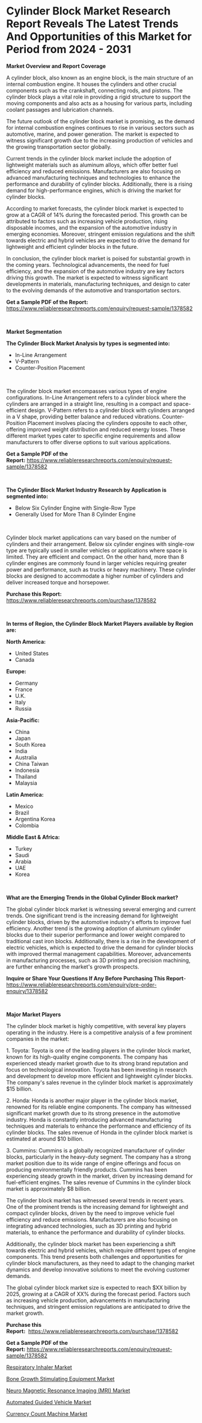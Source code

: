 <p><h1>Cylinder Block Market Research Report Reveals The Latest Trends And Opportunities of this Market for Period from 2024 - 2031</h1></p><p><strong>Market Overview and Report Coverage</strong></p>
<p><p>A cylinder block, also known as an engine block, is the main structure of an internal combustion engine. It houses the cylinders and other crucial components such as the crankshaft, connecting rods, and pistons. The cylinder block plays a vital role in providing a rigid structure to support the moving components and also acts as a housing for various parts, including coolant passages and lubrication channels.</p><p>The future outlook of the cylinder block market is promising, as the demand for internal combustion engines continues to rise in various sectors such as automotive, marine, and power generation. The market is expected to witness significant growth due to the increasing production of vehicles and the growing transportation sector globally.</p><p>Current trends in the cylinder block market include the adoption of lightweight materials such as aluminum alloys, which offer better fuel efficiency and reduced emissions. Manufacturers are also focusing on advanced manufacturing techniques and technologies to enhance the performance and durability of cylinder blocks. Additionally, there is a rising demand for high-performance engines, which is driving the market for cylinder blocks.</p><p>According to market forecasts, the cylinder block market is expected to grow at a CAGR of 14% during the forecasted period. This growth can be attributed to factors such as increasing vehicle production, rising disposable incomes, and the expansion of the automotive industry in emerging economies. Moreover, stringent emission regulations and the shift towards electric and hybrid vehicles are expected to drive the demand for lightweight and efficient cylinder blocks in the future.</p><p>In conclusion, the cylinder block market is poised for substantial growth in the coming years. Technological advancements, the need for fuel efficiency, and the expansion of the automotive industry are key factors driving this growth. The market is expected to witness significant developments in materials, manufacturing techniques, and design to cater to the evolving demands of the automotive and transportation sectors.</p></p>
<p><strong>Get a Sample PDF of the Report:</strong> <a href="https://www.reliableresearchreports.com/enquiry/request-sample/1378582">https://www.reliableresearchreports.com/enquiry/request-sample/1378582</a></p>
<p>&nbsp;</p>
<p><strong>Market Segmentation</strong></p>
<p><strong>The Cylinder Block Market Analysis by types is segmented into:</strong></p>
<p><ul><li>In-Line Arrangement</li><li>V-Pattern</li><li>Counter-Position Placement</li></ul></p>
<p>&nbsp;</p>
<p><p>The cylinder block market encompasses various types of engine configurations. In-Line Arrangement refers to a cylinder block where the cylinders are arranged in a straight line, resulting in a compact and space-efficient design. V-Pattern refers to a cylinder block with cylinders arranged in a V shape, providing better balance and reduced vibrations. Counter-Position Placement involves placing the cylinders opposite to each other, offering improved weight distribution and reduced energy losses. These different market types cater to specific engine requirements and allow manufacturers to offer diverse options to suit various applications.</p></p>
<p><strong>Get a Sample PDF of the Report:</strong>&nbsp;<a href="https://www.reliableresearchreports.com/enquiry/request-sample/1378582">https://www.reliableresearchreports.com/enquiry/request-sample/1378582</a></p>
<p>&nbsp;</p>
<p><strong>The Cylinder Block Market Industry Research by Application is segmented into:</strong></p>
<p><ul><li>Below Six Cylinder Engine with Single-Row Type</li><li>Generally Used for More Than 8 Cylinder Engine</li></ul></p>
<p>&nbsp;</p>
<p><p>Cylinder block market applications can vary based on the number of cylinders and their arrangement. Below six cylinder engines with single-row type are typically used in smaller vehicles or applications where space is limited. They are efficient and compact. On the other hand, more than 8 cylinder engines are commonly found in larger vehicles requiring greater power and performance, such as trucks or heavy machinery. These cylinder blocks are designed to accommodate a higher number of cylinders and deliver increased torque and horsepower.</p></p>
<p><strong>Purchase this Report:</strong>&nbsp; <a href="https://www.reliableresearchreports.com/purchase/1378582">https://www.reliableresearchreports.com/purchase/1378582</a></p>
<p>&nbsp;</p>
<p><strong>In terms of Region, the Cylinder Block Market Players available by Region are:</strong></p>
<p>
    <p> <strong> North America: </strong>
        <ul>
            <li>United States</li>
            <li>Canada</li>
        </ul>
        </p> 
    <p> <strong> Europe: </strong>
        <ul>
            <li>Germany</li>
            <li>France</li>
            <li>U.K.</li>
            <li>Italy</li>
            <li>Russia</li>
        </ul>
        </p> 
    <p> <strong> Asia-Pacific: </strong>
        <ul>
            <li>China</li>
            <li>Japan</li>
            <li>South Korea</li>
            <li>India</li>
            <li>Australia</li>
            <li>China Taiwan</li>
            <li>Indonesia</li>
            <li>Thailand</li>
            <li>Malaysia</li>
        </ul>
        </p> 
    <p> <strong> Latin America: </strong>
        <ul>
            <li>Mexico</li>
            <li>Brazil</li>
            <li>Argentina Korea</li>
            <li>Colombia</li>
        </ul>
        </p> 
    <p> <strong> Middle East & Africa: </strong>
        <ul>
            <li>Turkey</li>
            <li>Saudi</li>
            <li>Arabia</li>
            <li>UAE</li>
            <li>Korea</li>
        </ul>
    </p>
    </p>
<p>&nbsp;</p>
<p><strong>What are the Emerging Trends in the Global Cylinder Block market?</strong></p>
<p><p>The global cylinder block market is witnessing several emerging and current trends. One significant trend is the increasing demand for lightweight cylinder blocks, driven by the automotive industry's efforts to improve fuel efficiency. Another trend is the growing adoption of aluminum cylinder blocks due to their superior performance and lower weight compared to traditional cast iron blocks. Additionally, there is a rise in the development of electric vehicles, which is expected to drive the demand for cylinder blocks with improved thermal management capabilities. Moreover, advancements in manufacturing processes, such as 3D printing and precision machining, are further enhancing the market's growth prospects.</p></p>
<p><strong>Inquire or Share Your Questions If Any Before Purchasing This Report</strong>- <a href="https://www.reliableresearchreports.com/enquiry/pre-order-enquiry/1378582">https://www.reliableresearchreports.com/enquiry/pre-order-enquiry/1378582</a></p>
<p>&nbsp;</p>
<p><strong>Major Market Players</strong></p>
<p><p>The cylinder block market is highly competitive, with several key players operating in the industry. Here is a competitive analysis of a few prominent companies in the market:</p><p>1. Toyota: Toyota is one of the leading players in the cylinder block market, known for its high-quality engine components. The company has experienced steady market growth due to its strong brand reputation and focus on technological innovation. Toyota has been investing in research and development to develop more efficient and lightweight cylinder blocks. The company's sales revenue in the cylinder block market is approximately $15 billion.</p><p>2. Honda: Honda is another major player in the cylinder block market, renowned for its reliable engine components. The company has witnessed significant market growth due to its strong presence in the automotive industry. Honda is constantly introducing advanced manufacturing techniques and materials to enhance the performance and efficiency of its cylinder blocks. The sales revenue of Honda in the cylinder block market is estimated at around $10 billion.</p><p>3. Cummins: Cummins is a globally recognized manufacturer of cylinder blocks, particularly in the heavy-duty segment. The company has a strong market position due to its wide range of engine offerings and focus on producing environmentally friendly products. Cummins has been experiencing steady growth in the market, driven by increasing demand for fuel-efficient engines. The sales revenue of Cummins in the cylinder block market is approximately $8 billion.</p><p>The cylinder block market has witnessed several trends in recent years. One of the prominent trends is the increasing demand for lightweight and compact cylinder blocks, driven by the need to improve vehicle fuel efficiency and reduce emissions. Manufacturers are also focusing on integrating advanced technologies, such as 3D printing and hybrid materials, to enhance the performance and durability of cylinder blocks.</p><p>Additionally, the cylinder block market has been experiencing a shift towards electric and hybrid vehicles, which require different types of engine components. This trend presents both challenges and opportunities for cylinder block manufacturers, as they need to adapt to the changing market dynamics and develop innovative solutions to meet the evolving customer demands.</p><p>The global cylinder block market size is expected to reach $XX billion by 2025, growing at a CAGR of XX% during the forecast period. Factors such as increasing vehicle production, advancements in manufacturing techniques, and stringent emission regulations are anticipated to drive the market growth.</p></p>
<p><strong>Purchase this Report:</strong>&nbsp;&nbsp;<a href="https://www.reliableresearchreports.com/purchase/1378582">https://www.reliableresearchreports.com/purchase/1378582</a></p>
<p></p>
<p><strong>Get a Sample PDF of the Report:</strong>&nbsp;<a href="https://www.reliableresearchreports.com/enquiry/request-sample/1378582">https://www.reliableresearchreports.com/enquiry/request-sample/1378582</a></p>
<p><p><a href="https://medium.com/@oliviastone00/respiratory-inhaler-market-size-cagr-trends-2024-2030-c0db643cd98c">Respiratory Inhaler Market</a></p><p><a href="https://medium.com/@oliviastone00/bone-growth-stimulating-equipment-market-trends-and-market-analysis-forecasted-for-period-2023-2030-501c8a3a73ee">Bone Growth Stimulating Equipment Market</a></p><p><a href="https://medium.com/@oliviastone00/neuro-magnetic-resonance-imaging-mri-market-size-reveals-the-best-marketing-channels-in-global-c66593256a58">Neuro Magnetic Resonance Imaging (MRI) Market</a></p><p><a href="https://github.com/Chiragrp24/Market-Research-Report-List-2/blob/main/automated-guided-vehicle-market.md">Automated Guided Vehicle Market</a></p><p><a href="https://github.com/YashRP12/Market-Research-Report-List-2/blob/main/currency-count-machine-market.md">Currency Count Machine Market</a></p></p>